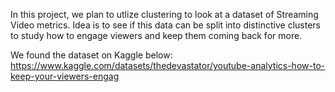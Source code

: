 In this project, we plan to utlize clustering to look at a dataset of Streaming Video metrics. Idea is to see if this data can be split into distinctive clusters to study how to engage viewers and keep them coming back for more.

We found the dataset on Kaggle below:
https://www.kaggle.com/datasets/thedevastator/youtube-analytics-how-to-keep-your-viewers-engag
